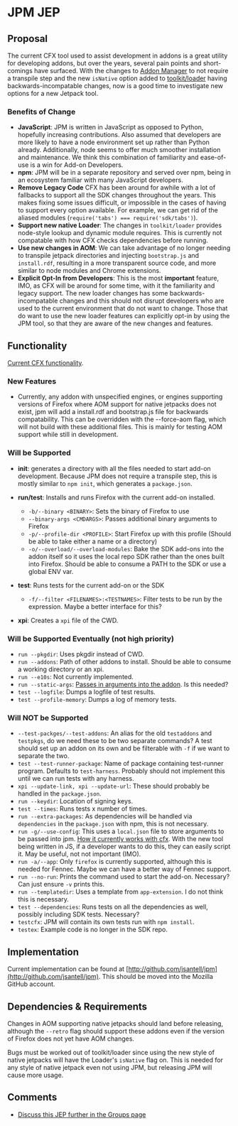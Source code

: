 # JPM JEP
## Proposal

The current CFX tool used to assist development in addons is a great utility for developing addons, but over the years, several pain points and short-comings have surfaced. With the changes to [Addon Manager](https://github.com/mozilla/addon-sdk/pull/1241) to not require a transpile step and the new `isNative` option added to [toolkit/loader](https://github.com/mozilla/addon-sdk/pull/1279) having backwards-incompatable changes, now is a good time to investigate new options for a new Jetpack tool.

### Benefits of Change

* **JavaScript**: JPM is written in JavaScript as opposed to Python, hopefully increasing contributions. Also assumed that developers are more likely to have a node environment set up rather than Python already. Additionally, node seems to offer much smoother installation and maintenance. We think this combination of familiarity and ease-of-use is a win for Add-on Developers.
* **npm**: JPM will be in a separate repository and served over npm, being in an ecosystem familiar with many JavaScript developers.
* **Remove Legacy Code** CFX has been around for awhile with a lot of fallbacks to support all the SDK changes throughout the years. This makes fixing some issues difficult, or impossible in the cases of having to support every option available. For example, we can get rid of the aliased modules (`require('tabs') === require('sdk/tabs')`).
* **Support new native Loader**: The changes in `toolkit/loader` provides node-style lookup and dynamic module requires. This is currently not compatable with how CFX checks dependencies before running.
* **Use new changes in AOM**: We can take advantage of no longer needing to transpile jetpack directories and injecting `bootstrap.js` and `install.rdf`, resulting in a more transparent source code, and more similar to node modules and Chrome extensions.
* **Explicit Opt-In from Developers**: This is the most **important** feature, IMO, as CFX will be around for some time, with it the familiarity and legacy support. The new loader changes has some backwards-incompatable changes and this should not disrupt developers who are used to the current environment that do not want to change. Those that do want to use the new loader features can explicitly opt-in by using the JPM tool, so that they are aware of the new changes and features.

## Functionality

[Current CFX functionality](https://developer.mozilla.org/en-US/Add-ons/SDK/Tools/cfx).

### New Features

* Currently, any addon with unspecified engines, or engines supporting versions of Firefox where AOM support for native jetpacks does not exist, jpm will add a install.rdf and bootstrap.js file for backwards compatability. This can be overridden with the --force-aom flag, which will not build with these additional files. This is mainly for testing AOM support while still in development.

### Will be Supported

* **init**: generates a directory with all the files needed to start add-on development. Because JPM does not require a transpile step, this is mostly similar to `npm init`, which generates a `package.json`.

* **run/test**: Installs and runs Firefox with the current add-on installed.
  * `-b/--binary <BINARY>`: Sets the binary of Firefox to use
  * `--binary-args <CMDARGS>`: Passes additional binary arguments to Firefox
  * `-p/--profile-dir <PROFILE>`: Start Firefox up with this profile (Should be able to take either a name or a directory)
  * `-o/--overload/--overload-modules`: Bake the SDK add-ons into the addon itself so it uses the local repo SDK rather than the ones built into Firefox. Should be able to consume a PATH to the SDK or use a global ENV var.
* **test**: Runs tests for the current add-on or the SDK
  * `-f/--filter <FILENAMES>:<TESTNAMES>`: Filter tests to be run by the expression. Maybe a better interface for this?
* **xpi**: Creates a `xpi` file of the CWD.

### Will be Supported Eventually (not high priority)

* `run --pkgdir`: Uses pkgdir instead of CWD.
* `run --addons`: Path of other addons to install. Should be able to consume a working directory or an xpi.
* `run --e10s`: Not currently implemented.
* `run --static-args`: [Passes in arguments into the addon](https://developer.mozilla.org/en-US/Add-ons/SDK/Tools/cfx#Passing_Static_Arguments). Is this needed?
* `test --logfile`: Dumps a logfile of test results.
* `test --profile-memory`: Dumps a log of memory tests.

### Will NOT be Supported

* `--test-packges/--test-addons`: An alias for the old `testaddons` and `testpkgs`, do we need these to be two separate commands? A test should set up an addon on its own and be filterable with `-f` if we want to separate the two.
* `test --test-runner-package`: Name of package containing test-runner program. Defaults to `test-harness`. Probably should not implement this until we can run tests with any harness.
* `xpi --update-link, xpi --update-url`: These should probably be handled in the `package.json`.
* `run --keydir`: Location of signing keys.
* `test --times`: Runs tests x number of times.
* `run --extra-packages`: As dependencies will be handled via `dependencies` in the `package.json` with npm, this is not necessary.
* `run -g/--use-config`: This uses a `local.json` file to store arguments to be passed into jpm. [How it currently works with cfx](https://developer.mozilla.org/en-US/Add-ons/SDK/Tools/cfx#Using_Configurations). With the new tool being written in JS, if a developer wants to do this, they can easily script it. May be useful, not not important (IMO).
* `run -a/--app`: Only `firefox` is currently supported, although this is needed for Fennec. Maybe we can have a better way of Fennec support.
* `run --no-run`: Prints the command used to start the add-on. Necessary? Can just ensure `-v` prints this.
* `run --templatedir`: Uses a template from `app-extension`. I do not think this is necessary.
* `test --dependencies`: Runs tests on all the dependencies as well, possibly including SDK tests. Necessary?
* `testcfx`: JPM will contain its own tests run with `npm install`.
* `testex`: Example code is no longer in the SDK repo.

## Implementation

Current implementation can be found at [http://github.com/jsantell/jpm](http://github.com/jsantell/jpm). This should be moved into the Mozilla GitHub account.

## Dependencies & Requirements 

Changes in AOM supporting native jetpacks should land before releasing, although the `--retro` flag should support these addons even if the version of Firefox does not yet have AOM changes.

Bugs must be worked out of toolkit/loader since using the new style of native jetpacks will have the Loader's `isNative` flag on. This is needed for any style of native jetpack even not using JPM, but releasing JPM will cause more usage.

## Comments

* [Discuss this JEP further in the Groups page](https://groups.google.com/forum/#!topic/mozilla-labs-jetpack/3ggiCNk0I9g)
